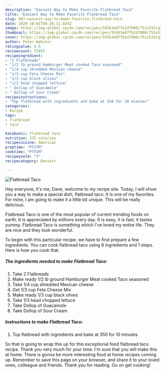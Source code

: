 ```yaml
---
description: "Easiest Way to Make Favorite Flatbread Taco"
title: "Easiest Way to Make Favorite Flatbread Taco"
slug: 907-easiest-way-to-make-favorite-flatbread-taco
date: 2020-10-01T08:36:11.034Z
image: https://img-global.cpcdn.com/recipes/55563e07fb2d7080/751x532cq70/flatbread-taco-recipe-main-photo.jpg
thumbnail: https://img-global.cpcdn.com/recipes/55563e07fb2d7080/751x532cq70/flatbread-taco-recipe-main-photo.jpg
cover: https://img-global.cpcdn.com/recipes/55563e07fb2d7080/751x532cq70/flatbread-taco-recipe-main-photo.jpg
author: Peter Webster
ratingvalue: 4.5
reviewcount: 33855
recipeingredient:
- "2 Flatbreads"
- "1/2 lb ground Hamburger Meat cooked Taco seasoned"
- "1/4 cup shredded Mexican cheese"
- "1/3 cup Feta Cheese Mix"
- "1/3 cup black olives"
- "1/3 head chopped lettuce"
- " Dollop of Guacamole"
- " Dollop of Sour Cream"
recipeinstructions:
- "Top flatbread with ingredients and bake at 350 for 10 minutes"
categories:
- Recipe
tags:
- flatbread
- taco

katakunci: flatbread taco 
nutrition: 275 calories
recipecuisine: American
preptime: "PT27M"
cooktime: "PT55M"
recipeyield: "3"
recipecategory: Dessert

---
```



![Flatbread Taco](https://img-global.cpcdn.com/recipes/55563e07fb2d7080/751x532cq70/flatbread-taco-recipe-main-photo.jpg)

Hey everyone, it's me, Dave, welcome to my recipe site. Today, I will show you a way to make a special dish, flatbread taco. It is one of my favorites. For mine, I am going to make it a little bit unique. This will be really delicious.

Flatbread Taco is one of the most popular of current trending foods on earth. It is appreciated by millions every day. It is easy, it is fast, it tastes yummy. Flatbread Taco is something which I've loved my entire life. They are nice and they look wonderful.




To begin with this particular recipe, we have to first prepare a few ingredients. You can cook flatbread taco using 8 ingredients and 1 steps. Here is how you cook that.

<!--inarticleads1-->

##### The ingredients needed to make Flatbread Taco:

1. Take 2 Flatbreads
1. Make ready 1/2 lb ground Hamburger Meat cooked Taco seasoned
1. Take 1/4 cup shredded Mexican cheese
1. Get 1/3 cup Feta Cheese Mix
1. Make ready 1/3 cup black olives
1. Take 1/3 head chopped lettuce
1. Take  Dollop of Guacamole
1. Take  Dollop of Sour Cream




<!--inarticleads2-->

##### Instructions to make Flatbread Taco:

1. Top flatbread with ingredients and bake at 350 for 10 minutes




So that is going to wrap this up for this exceptional food flatbread taco recipe. Thank you very much for your time. I'm sure that you will make this at home. There is gonna be more interesting food at home recipes coming up. Remember to save this page on your browser, and share it to your loved ones, colleague and friends. Thank you for reading. Go on get cooking!
